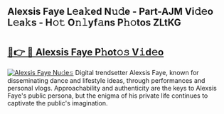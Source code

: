 ## Alexsis Faye L𝚎a𝚔ed N𝚞𝚍e - Part-AJM Vi𝚍𝚎o L𝚎a𝚔s - H𝚘𝚝 O𝚗𝚕yf𝚊ns P𝚑𝚘tos ZLtKG

# <h2><a href="http://kf4fa8.oniu.top/?m=Alexsis+Faye">🔗👉 🔴 Alexsis Faye P𝚑ot𝚘𝚜 V𝚒d𝚎o</a></h2>

[![Alexsis Faye Nu𝚍e𝚜](https://i.imgur.com/0qMVB7G.gif)](http://kf4fa8.oniu.top/?m=Alexsis+Faye)
Digital trendsetter Alexsis Faye, known for disseminating dance and lifestyle ideas, through performances and personal vlogs. Approachability and authenticity are the keys to Alexsis Faye's public persona, but the enigma of his private life continues to captivate the public's imagination.  
